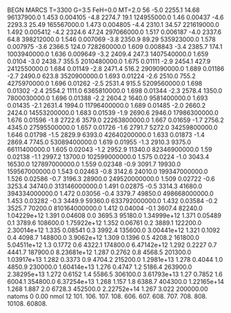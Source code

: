 BEGN
MARCS T=3300 G=3.5 FeH=0.0 MT=2.0
                  56
-5.0 2255.1 14.68 96137900.0 1.453 0.004105 
-4.8 2274.7 19.1 124955000.0 1.46 0.00437 
-4.6 2293.3 25.49 165567000.0 1.473 0.004805 
-4.4 2310.1 34.57 221619000.0 1.492 0.005412 
-4.2 2324.6 47.24 297066000.0 1.517 0.006187 
-4.0 2337.6 64.8 398212000.0 1.546 0.007069 
-3.8 2350.9 89.29 535923000.0 1.578 0.007975 
-3.6 2366.5 124.0 728260000.0 1.609 0.008843 
-3.4 2385.7 174.1 1003940000.0 1.636 0.009649 
-3.2 2409.4 247.3 1407540000.0 1.659 0.0104 
-3.0 2438.7 355.5 2010480000.0 1.675 0.01111 
-2.9 2454.1 427.9 2412550000.0 1.684 0.01149 
-2.8 2471.4 516.2 2909090000.0 1.689 0.01186 
-2.7 2490.0 623.8 3520900000.0 1.693 0.01224 
-2.6 2510.0 755.2 4275970000.0 1.696 0.01262 
-2.5 2531.4 915.5 5209560000.0 1.698 0.01302 
-2.4 2554.2 1111.0 6365810000.0 1.698 0.01344 
-2.3 2578.4 1350.0 7800030000.0 1.696 0.01388 
-2.2 2604.2 1640.0 9581400000.0 1.693 0.01435 
-2.1 2631.4 1994.0 11796400000.0 1.689 0.01485 
-2.0 2660.2 2424.0 14553200000.0 1.683 0.01539 
-1.9 2690.6 2946.0 17986300000.0 1.676 0.01596 
-1.8 2722.6 3579.0 22263800000.0 1.667 0.01659 
-1.7 2756.2 4345.0 27595500000.0 1.657 0.01726 
-1.6 2791.7 5272.0 34259800000.0 1.646 0.01798 
-1.5 2829.9 6393.0 42640200000.0 1.633 0.01873 
-1.4 2869.4 7745.0 53089400000.0 1.619 0.01955 
-1.3 2910.3 9375.0 66111400000.0 1.605 0.02043 
-1.2 2952.9 11340.0 82346900000.0 1.59 0.02138 
-1.1 2997.2 13700.0 102599000000.0 1.575 0.0224 
-1.0 3043.4 16530.0 127897000000.0 1.559 0.02348 
-0.9 3091.7 19930.0 159567000000.0 1.543 0.02463 
-0.8 3142.6 24010.0 199347000000.0 1.526 0.02586 
-0.7 3196.3 28900.0 249520000000.0 1.509 0.02722 
-0.6 3253.4 34740.0 313146000000.0 1.491 0.02875 
-0.5 3314.3 41680.0 394334000000.0 1.472 0.03056 
-0.4 3379.7 49850.0 498668000000.0 1.453 0.03282 
-0.3 3449.9 59360.0 633792000000.0 1.432 0.03584 
-0.2 3525.7 70200.0 810164000000.0 1.412 0.04004 
-0.1 3607.4 82240.0 1.04229e+12 1.391 0.04608 
0.0 3695.3 95180.0 1.34999e+12 1.371 0.05489 
0.1 3789.6 108600.0 1.75922e+12 1.352 0.06761 
0.2 3889.1 122200.0 2.30014e+12 1.335 0.08541 
0.3 3992.4 135600.0 3.00441e+12 1.321 0.1092 
0.4 4098.7 148800.0 3.9062e+12 1.309 0.1396 
0.5 4208.2 161800.0 5.04511e+12 1.3 0.1772 
0.6 4322.1 174800.0 6.47142e+12 1.292 0.2227 
0.7 4441.7 187900.0 8.23681e+12 1.287 0.2762 
0.8 4568.5 201300.0 1.03917e+13 1.282 0.3373 
0.9 4704.2 215200.0 1.2981e+13 1.278 0.4044 
1.0 4850.9 230000.0 1.60414e+13 1.276 0.4747 
1.2 5186.4 263900.0 2.38295e+13 1.272 0.6152 
1.4 5586.5 306100.0 3.61793e+13 1.27 0.7852 
1.6 6004.1 354800.0 6.37254e+13 1.268 1.157 
1.8 6388.7 404300.0 1.22165e+14 1.268 1.887 
2.0 6728.3 452500.0 2.22752e+14 1.267 3.022 
200000.00
natoms              0      0.00
nmol          12
          101.         106.       107.      108.         606.        607.        608.
          707.         708.       808.    10108.       60808.
